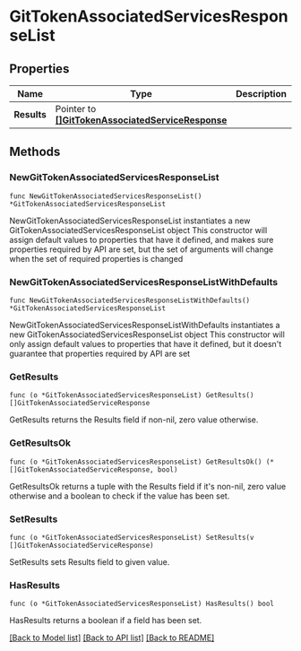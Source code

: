 # GitTokenAssociatedServicesResponseList

## Properties

Name | Type | Description | Notes
------------ | ------------- | ------------- | -------------
**Results** | Pointer to [**[]GitTokenAssociatedServiceResponse**](GitTokenAssociatedServiceResponse.md) |  | [optional] 

## Methods

### NewGitTokenAssociatedServicesResponseList

`func NewGitTokenAssociatedServicesResponseList() *GitTokenAssociatedServicesResponseList`

NewGitTokenAssociatedServicesResponseList instantiates a new GitTokenAssociatedServicesResponseList object
This constructor will assign default values to properties that have it defined,
and makes sure properties required by API are set, but the set of arguments
will change when the set of required properties is changed

### NewGitTokenAssociatedServicesResponseListWithDefaults

`func NewGitTokenAssociatedServicesResponseListWithDefaults() *GitTokenAssociatedServicesResponseList`

NewGitTokenAssociatedServicesResponseListWithDefaults instantiates a new GitTokenAssociatedServicesResponseList object
This constructor will only assign default values to properties that have it defined,
but it doesn't guarantee that properties required by API are set

### GetResults

`func (o *GitTokenAssociatedServicesResponseList) GetResults() []GitTokenAssociatedServiceResponse`

GetResults returns the Results field if non-nil, zero value otherwise.

### GetResultsOk

`func (o *GitTokenAssociatedServicesResponseList) GetResultsOk() (*[]GitTokenAssociatedServiceResponse, bool)`

GetResultsOk returns a tuple with the Results field if it's non-nil, zero value otherwise
and a boolean to check if the value has been set.

### SetResults

`func (o *GitTokenAssociatedServicesResponseList) SetResults(v []GitTokenAssociatedServiceResponse)`

SetResults sets Results field to given value.

### HasResults

`func (o *GitTokenAssociatedServicesResponseList) HasResults() bool`

HasResults returns a boolean if a field has been set.


[[Back to Model list]](../README.md#documentation-for-models) [[Back to API list]](../README.md#documentation-for-api-endpoints) [[Back to README]](../README.md)


